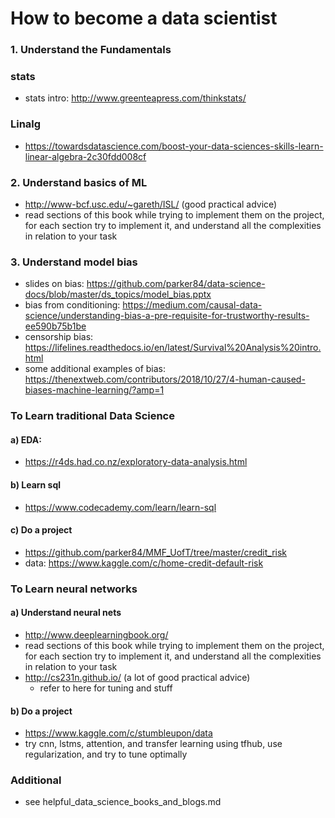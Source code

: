 # How to become a data scientist

### 1. Understand the Fundamentals

### stats
- stats intro: http://www.greenteapress.com/thinkstats/

### Linalg
- https://towardsdatascience.com/boost-your-data-sciences-skills-learn-linear-algebra-2c30fdd008cf

### 2. Understand basics of ML
- http://www-bcf.usc.edu/~gareth/ISL/ (good practical advice)
- read sections of this book while trying to implement them on the project, for each section try to implement it, and understand all the complexities in relation to your task

### 3. Understand model bias
- slides on bias: https://github.com/parker84/data-science-docs/blob/master/ds_topics/model_bias.pptx
- bias from conditioning: https://medium.com/causal-data-science/understanding-bias-a-pre-requisite-for-trustworthy-results-ee590b75b1be
- censorship bias: https://lifelines.readthedocs.io/en/latest/Survival%20Analysis%20intro.html
- some additional examples of bias: https://thenextweb.com/contributors/2018/10/27/4-human-caused-biases-machine-learning/?amp=1

### To Learn traditional Data Science

#### a) EDA:
- https://r4ds.had.co.nz/exploratory-data-analysis.html

#### b) Learn sql
- https://www.codecademy.com/learn/learn-sql

#### c) Do a project
- https://github.com/parker84/MMF_UofT/tree/master/credit_risk
- data: https://www.kaggle.com/c/home-credit-default-risk

### To Learn neural networks

#### a) Understand neural nets
- http://www.deeplearningbook.org/
- read sections of this book while trying to implement them on the project, for each section try to implement it, and understand all the complexities in relation to your task
- http://cs231n.github.io/ (a lot of good practical advice)
    - refer to here for tuning and stuff

#### b) Do a project
- https://www.kaggle.com/c/stumbleupon/data
- try cnn, lstms, attention, and transfer learning using tfhub, use regularization, and try to tune optimally


### Additional
- see helpful_data_science_books_and_blogs.md